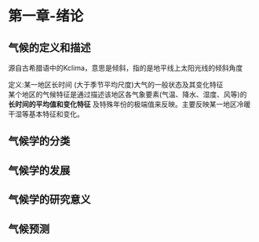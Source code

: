 # 第一章-绪论
## 气候的定义和描述
源自古希腊语中的Kclima，意思是倾斜，指的是地平线上太阳光线的倾斜角度   

定义:某一地区长时间 (大于季节平均尺度)大气的一般状态及其变化特征  
某个地区的气候特征是通过描述该地区各气象要素(气温、降水、湿度、风等)的 **长时间的平均值和变化特征** 及特殊年份的极端值来反映。主要反映某一地区冷暖干湿等基本特征和变化。  

## 气候学的分类
## 气候学的发展
## 气候学的研究意义
## 气候预测